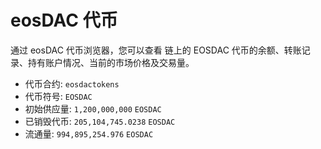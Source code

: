 eos**DAC 代币**
===

通过 eosDAC 代币浏览器，您可以查看 链上的 EOSDAC 代币的余额、转账记录、持有账户情况、当前的市场价格及交易量。

 * 代币合约: `eosdactokens`
 * 代币符号: `EOSDAC`
 * 初始供应量: `1,200,000,000` `EOSDAC`
 * 已销毁代币: `205,104,745.0238` `EOSDAC`
 * 流通量: `994,895,254.976` `EOSDAC`
 

